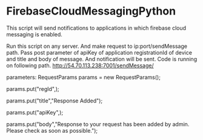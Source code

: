 # FirebaseCloudMessagingPython
This script will send notifications to applications in which firebase cloud messaging is enabled.

Run this script on any server. And make request to ip:port/sendMessage path. Pass post parameter of apiKey of application registrationId of device and title and body of message.
And notification will be sent.
Code is running on following path.
http://54.70.113.238:7001/sendMessage/

parameters:
RequestParams params  = new RequestParams();

params.put("regId",<device registration id>);

params.put("title","Response Added");

params.put("apiKey",<your api key>);

params.put("body","Response to your request has been added by admin. Please check as soon as possible.");


